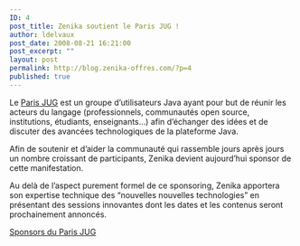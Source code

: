 ```yaml
---
ID: 4
post_title: Zenika soutient le Paris JUG !
author: ldelvaux
post_date: 2008-08-21 16:21:00
post_excerpt: ""
layout: post
permalink: http://blog.zenika-offres.com/?p=4
published: true
---
```

<p>Le <a href="http://www.parisjug.org/">Paris JUG</a> est un groupe d’utilisateurs Java ayant pour but de réunir les acteurs du langage (professionnels, communautés open source, institutions, étudiants, enseignants…) afin d’échanger des idées et de discuter des avancées technologiques de la plateforme Java.</p> <p>Afin de soutenir et d’aider la communauté qui rassemble jours après jours un nombre croissant de participants, Zenika devient aujourd’hui sponsor de cette manifestation.</p> <p>Au delà de l’aspect purement formel de ce sponsoring, Zenika apportera son expertise technique des “nouvelles nouvelles technologies” en présentant des sessions innovantes dont les dates et les contenus seront prochainement annoncés.</p> <p><a href="http://www.parisjug.org/xwiki/bin/view/Main/Sponsors">Sponsors du Paris JUG</a></p>